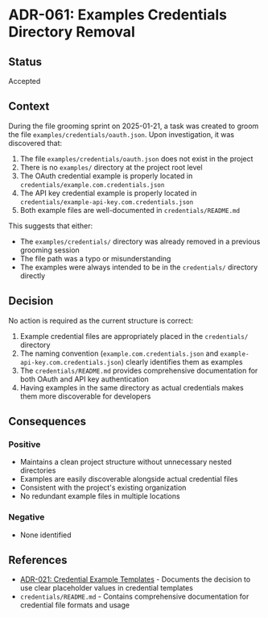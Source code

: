 # ADR-061: Examples Credentials Directory Removal

## Status

Accepted

## Context

During the file grooming sprint on 2025-01-21, a task was created to groom the file `examples/credentials/oauth.json`. Upon investigation, it was discovered that:

1. The file `examples/credentials/oauth.json` does not exist in the project
2. There is no `examples/` directory at the project root level
3. The OAuth credential example is properly located in `credentials/example.com.credentials.json`
4. The API key credential example is properly located in `credentials/example-api-key.com.credentials.json`
5. Both example files are well-documented in `credentials/README.md`

This suggests that either:

- The `examples/credentials/` directory was already removed in a previous grooming session
- The file path was a typo or misunderstanding
- The examples were always intended to be in the `credentials/` directory directly

## Decision

No action is required as the current structure is correct:

1. Example credential files are appropriately placed in the `credentials/` directory
2. The naming convention (`example.com.credentials.json` and `example-api-key.com.credentials.json`) clearly identifies them as examples
3. The `credentials/README.md` provides comprehensive documentation for both OAuth and API key authentication
4. Having examples in the same directory as actual credentials makes them more discoverable for developers

## Consequences

### Positive

- Maintains a clean project structure without unnecessary nested directories
- Examples are easily discoverable alongside actual credential files
- Consistent with the project's existing organization
- No redundant example files in multiple locations

### Negative

- None identified

## References

- [ADR-021: Credential Example Templates](adr-021-credential-example-templates.md) - Documents the decision to use clear placeholder values in credential templates
- `credentials/README.md` - Contains comprehensive documentation for credential file formats and usage
